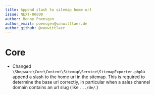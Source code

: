 ```yaml
---
title: Append slash to sitemap home url
issue: NEXT-00000
author: Benny Poensgen
author_email: poensgen@vanwittlaer.de
author_github: @vanwittlaer
---
```

# Core
* Changed `\Shopware\Core\Content\Sitemap\Service\SitemapExporter.php`to append a slash to the home url in the sitemap. This is required to determine the base url correctly, in particular when a sales channel domain contains an url slug (like `.../de/`.)
```
